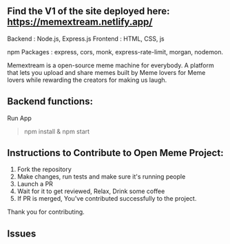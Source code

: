 ## Find the V1 of the site deployed here: https://memextream.netlify.app/
Backend : Node.js, Express.js
Frontend : HTML, CSS, js

npm Packages : express, cors, monk, express-rate-limit, morgan, nodemon.

Memextream is a open-source meme machine for everybody. A platform that lets you upload and share memes built by Meme lovers for Meme lovers while rewarding the creators for making us laugh.

## Backend functions:
Run App 
>npm install & npm start


## Instructions to Contribute to Open Meme Project:

1. Fork the repository
2. Make changes, run tests and make sure it's running people
3. Launch a PR 
4. Wait for it to get reviewed, Relax, Drink some coffee
5. If PR is merged, You've contributed successfully to the project.

Thank you for contributing.

## Issues
